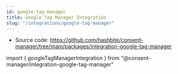 ```yaml
---
id: google-tag-manager
title: Google Tag Manager Integration
slug: "/integrations/google-tag-manager"
---
```


- Source code: https://github.com/hashbite/consent-manager/tree/main/packages/integration-google-tag-manager

import { googleTagManagerIntegration } from "@consent-manager/integration-google-tag-manager"

<IntegrationProfile integration={googleTagManagerIntegration({})} />
